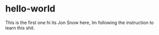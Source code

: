 # hello-world
This is the first one
hi its Jon Snow here, Im following the instruction to learn this shit.
